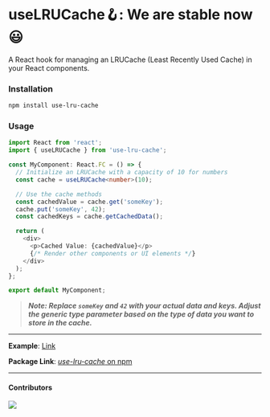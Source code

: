 # **useLRUCache🪝: We are stable now 😃**

A React hook for managing an LRUCache (Least Recently Used Cache) in your React components.

### Installation

```bash
npm install use-lru-cache
```

### Usage

```typescript
import React from 'react';
import { useLRUCache } from 'use-lru-cache';

const MyComponent: React.FC = () => {
  // Initialize an LRUCache with a capacity of 10 for numbers
  const cache = useLRUCache<number>(10);

  // Use the cache methods
  const cachedValue = cache.get('someKey');
  cache.put('someKey', 42);
  const cachedKeys = cache.getCachedData();

  return (
    <div>
      <p>Cached Value: {cachedValue}</p>
      {/* Render other components or UI elements */}
    </div>
  );
};

export default MyComponent;
```

> ***Note: Replace `someKey` and `42` with your actual data and keys. Adjust the generic type parameter <T> based on the type of data you want to store in the cache.***

-----------------------------------------

**Example**: <a target="_blank" href="https://use-lru-cache.vercel.app/">Link</a>

**Package Link**: [*use-lru-cache* on npm](https://www.npmjs.com/package/use-lru-cache)

-----------------------------------------

#### **Contributors**
<a href="https://github.com/uuvedant4/use-lru-cache/graphs/contributors">
  <img src="https://contrib.rocks/image?repo=uuvedant4/use-lru-cache" />
</a>
